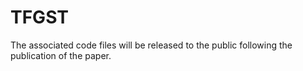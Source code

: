 # TFGST
The associated code files will be released to the public following the publication of the paper.
